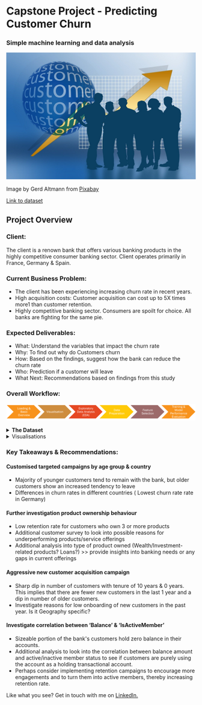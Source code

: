 # Capstone Project - Predicting Customer Churn

### Simple machine learning and data analysis 

![new customer image](https://github.com/Amandazhou04/SCTP-2024-Data-Analysis/blob/main/business-idea-660085_1280.jpg?raw=true)

Image by Gerd Altmann from [Pixabay](https://pixabay.com//?utm_source=link-attribution&utm_medium=referral&utm_campaign=image&utm_content=660085)

[Link to dataset](https://www.kaggle.com/datasets/shubhammeshram579/bank-customer-churn-prediction/data)

## Project Overview

### Client: 
The client is a renown bank that offers various banking products in the highly competitive consumer banking sector. Client operates primarily in France, Germany & Spain.

### Current Business Problem: 
+ The client has been experiencing increasing churn rate in recent years.
+ High acquisition costs: Customer acquisition can cost up to 5X times more1 than customer retention.
+ Highly competitive banking sector. Consumers are spoilt for choice. All banks are fighting for the same pie.

### Expected Deliverables: 
+ What: Understand the variables that impact the churn rate
+ Why: To find out why do Customers churn
+ How: Based on the findings, suggest how the bank can reduce the churn rate
+ Who: Prediction if a customer will leave
+ What Next: Recommendations based on findings from this study

### Overall Workflow: 
![workflow](https://github.com/Amandazhou04/SCTP-2024-Data-Analysis/blob/fa4aa47c1228fb355fcd2809acd6b3c192895406/Project%20workflow.png)

<details>
<summary><b>The Dataset</b></summary>

The dataset contains <b>14 columns, 10,002 records.</b> 
It includes the following attributes:

- Customer ID: A unique identifier for each customer
- Surname: The customer's surname or last name
- Credit Score: A numerical value representing the customer's credit score
- Geography: The country where the customer resides (France, Spain or Germany)
- Gender: The customer's gender (Male or Female)
- Age: The customer's age.
- Tenure: The number of years the customer has been with the bank
- Balance: The customer's account balance
- NumOfProducts: The number of bank products the customer uses (e.g., savings account, credit card)
- HasCrCard: Whether the customer has a credit card (1 = yes, 0 = no)
- IsActiveMember: Whether the customer is an active member (1 = yes, 0 = no)
- EstimatedSalary: The estimated salary of the customer
- Exited: Whether the customer has churned (1 = yes, 0 = no)

</details>

<details>
  <summary>Visualisations</summary>
 
 Through visualisation, we are able to better understand and uncover any relationships or trends that are present in the dataset. Some visualisations include:
#### Pairplot Exploring Relationships Between Variables
![pairplot](https://github.com/Amandazhou04/SCTP-2024-Data-Analysis/blob/0b804ae7b97a682919b8be1db335fb2142d9df0c/pairplot.png)  

#### Distribution of Numerical Variables
![numerical variables distribution](https://github.com/Amandazhou04/SCTP-2024-Data-Analysis/blob/0b804ae7b97a682919b8be1db335fb2142d9df0c/distribution%20num%20variables.png)

#### Distribution of Categorical Variables
![Cat variables distri](https://github.com/Amandazhou04/SCTP-2024-Data-Analysis/blob/0b804ae7b97a682919b8be1db335fb2142d9df0c/distribution%20cat%20variables.png)

#### Correlation Between Features and Target - Violin Plot
![violin plot](https://github.com/Amandazhou04/SCTP-2024-Data-Analysis/blob/0b804ae7b97a682919b8be1db335fb2142d9df0c/violin%20plot.png)

#### Correlation Between Features and Target - Categorical Variables
![chi sq](https://github.com/Amandazhou04/SCTP-2024-Data-Analysis/blob/0b804ae7b97a682919b8be1db335fb2142d9df0c/chi%20sq%20cat%20features.png)

</details>

### Key Takeaways & Recommendations:
  
#### Customised targeted campaigns by age group & country
- Majority of younger customers tend to remain with the bank, but older customers show an increased tendency to leave
- Differences in churn rates in different countries ( Lowest churn rate rate in Germany)

#### Further investigation product ownership behaviour
- Low retention rate for customers who own 3 or more products
- Additional customer survey to look into possible reasons for underperforming products/service offerings
- Additional analysis into type of product owned (Wealth/Investment-related products? Loans?) >> provide insights into banking needs or any gaps in current offerings

#### Aggressive new customer acquisition campaign
- Sharp dip in number of customers with tenure of 10 years & 0 years. This implies that there are fewer new customers in the last 1 year and a dip in number of older customers.
- Investigate reasons for low onboarding of new customers in the past year. Is it Geography specific?

#### Investigate correlation between ‘Balance’ & ‘IsActiveMember’
- Sizeable portion of the bank's customers hold zero balance in their accounts.
- Additional analysis to look into the correlation between balance amount and active/inactive member status to see if customers are purely using the account as a holding transactional account.
- Perhaps consider implementing retention campaigns to encourage more engagements and to turn them into active members, thereby increasing retention rate.


Like what you see? Get in touch with me on [LinkedIn.](linkedin.com/in/amanda-z-62110417)
